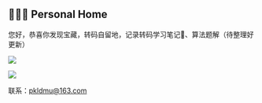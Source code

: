 ## 👨🏻‍💻  **Personal Home**

您好，恭喜你发现宝藏，转码自留地，记录转码学习笔记📗、算法题解（待整理好更新）<br>

<!-- icon 来源于https://icons8.com/icon/9L16NypUzu38/level-up-your-coding-skills-and-quickly-land-a-job -->

<a target="_blank" href="https://leetcode-cn.com/u/zhuanmaziliudi/"><img src="https://img.icons8.com/external-tal-revivo-shadow-tal-revivo/24/000000/external-level-up-your-coding-skills-and-quickly-land-a-job-logo-shadow-tal-revivo.png"/></a>

<a target="_blank" href="https://b23.tv/WWrubKh"><img src="https://img.icons8.com/color/29/000000/bilibili.png"/></a>



联系：pkldmu@163.com




<!-- ## ⚓ **About me**

曾经学轮机🚢，航行过太平洋印度洋<br>
研究生学纳米🔬，领略过微纳世界的神奇<br>
未来，做**软件工程师💻** 👨🏻‍💻<br>
我喜欢高山和大海，追求诗和远方！<br>
<br>


## 🧭 **Life Attitude**
不躺平，有目标去奋斗<br>
不内卷，防止自我剥削 -->



